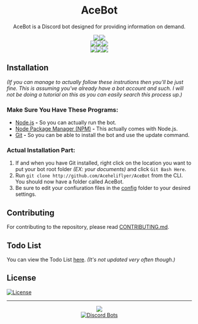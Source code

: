 <div align="center">
  <h1 align="center"><strong>AceBot</strong></h1>
  AceBot is a Discord bot designed for providing information on demand.
  <p align="center">
    <a href="http://standardjs.com" title="JavaScript Standard Style"><img src="http://img.shields.io/badge/code_style-standard-blue.svg?style=flat-square"></a><a href="http://github.com/Aceheliflyer/AceBot" title="Code Size"><img src="http://img.shields.io/github/languages/code-size/Aceheliflyer/AceBot.svg?style=flat-square"></a>
    <br />
    <a href="http://nodejs.org/en/download" title="Node Version"><img src="http://img.shields.io/badge/dynamic/json.svg?label=node&colorB=373737&prefix=v&suffix=&query=$.engines.node&uri=http%3A%2F%2Fraw.githubusercontent.com%2FAceheliflyer%2FAceBot%2Fmaster%2Fpackage.json&style=flat-square
"></a><a href="http://github.com/Aceheliflyer/AceBot/commit/master" title="Latest Version"><img src="http://img.shields.io/github/package-json/v/Aceheliflyer/AceBot.svg?label=version&colorB=373737&style=flat-square
"></a><a href="http://github.com/Aceheliflyer/AceBot/releases/latest" title="Latest Release"><img src="http://img.shields.io/github/release/Aceheliflyer/AceBot.svg?colorB=373737&style=flat-square"></a>
    <br />
    <a href="http://bithound.io/github/Aceheliflyer/AceBot" title="Code Analysis"><img src="http://img.shields.io/bithound/code/github/Aceheliflyer/AceBot.svg?style=flat-square"></a><a href="http://david-dm.org/Aceheliflyer/AceBot" title="dependencies Analysis"><img src="http://img.shields.io/david/Aceheliflyer/AceBot.svg?style=flat-square"/></a><a href="http://david-dm.org/Aceheliflyer/AceBot?type=dev" title="devDependencies Analysis"><img src="http://img.shields.io/david/dev/Aceheliflyer/AceBot.svg?style=flat-square"/></a>
  </p>
</div>

## Installation

_(If you can manage to actually follow these instrutions then you'll be just fine. This is assuming you've already have a bot account and such. I will not be doing a tutorial on this as you can easily search this process  up.)_

### Make Sure You Have These Programs:

-   [Node.js](http://nodejs.org/en/download/current "Node.js") **-** So you can actually run the bot.
-   [Node Package Manager (NPM)](http://npmjs.com "NPM") **-** This actually comes with Node.js.
-   [Git](http://git-scm.com/download "Git SCM") **-** So you can be able to install the bot and use the update command.

### Actual Installation Part:

1.  If and when you have Git installed, right click on the location you want to put your bot root folder _(EX: your documents)_ and click `Git Bash Here`.
2.  Run `git clone http://github.com/Aceheliflyer/AceBot` from the CLI. You should now have a folder called AceBot.
3.  Be sure to edit your confiuration files in the [config](http://github.com/Aceheliflyer/AceBot/blob/master/config "Configuration") folder to your desired settings.

## Contributing

For contributing to the repository, please read [CONTRIBUTING.md](http://github.com/Aceheliflyer/AceBot/blob/master/.github/CONTRIBUTING.md "Contributing").

## Todo List

You can view the Todo List [here](http://github.com/Aceheliflyer/AceBot/projects/1 "Todo List"). _(It's not updated very often though.)_

## License

[![License](http://img.shields.io/github/license/Aceheliflyer/AceBot.svg?style=flat-square)](http://github.com/Aceheliflyer/AceBot/blob/master/LICENSE.md "License")

* * *

<p align="center">
  <a href="http://discord.gg/UwvMSAa" title="Discord Guild"><img src="http://discordapp.com/api/guilds/278946297736724501/embed.png?style=banner2"></a><br />
  <a href="http://discordbots.org/bot/253254587341996032"><img src="http://discordbots.org/api/widget/253254587341996032.svg" alt="Discord Bots" /></a>
</p>
